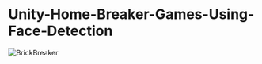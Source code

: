 # Unity-Home-Breaker-Games-Using-Face-Detection

![BrickBreaker](https://user-images.githubusercontent.com/85889196/222722464-c3a2e36f-d605-4185-9204-66396bde28a6.gif)

